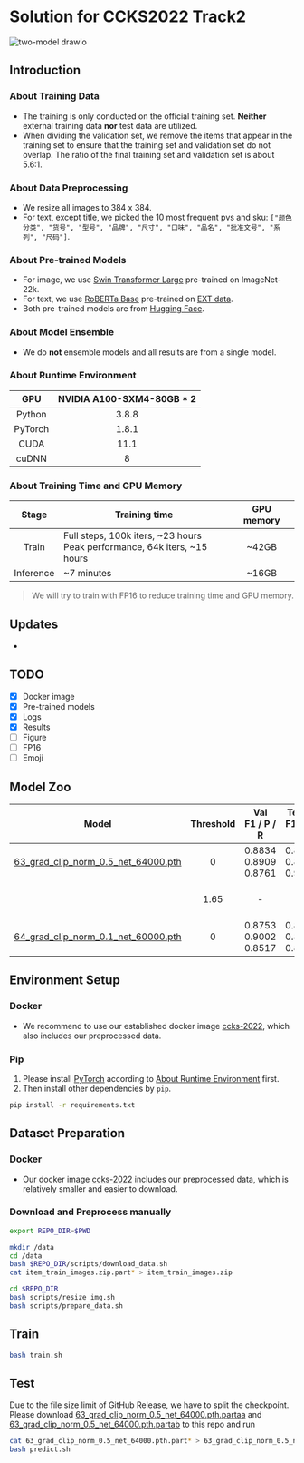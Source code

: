 # Solution for CCKS2022 Track2

![two-model drawio](https://user-images.githubusercontent.com/40779033/183457642-0210f7d9-8695-47ad-aa00-191b5961e24e.svg)

## Introduction

### About Training Data

- The training is only conducted on the official training set. **Neither** external training data **nor** test data are utilized.
- When dividing the validation set, we remove the items that appear in the training set to ensure that the training set and validation set do not overlap. The ratio of the final training set and validation set is about 5.6:1.

### About Data Preprocessing

- We resize all images to 384 x 384.
- For text, except title, we picked the 10 most frequent pvs and sku: `["颜色分类", "货号", "型号", "品牌", "尺寸", "口味", "品名", "批准文号", "系列", "尺码"]`.

### About Pre-trained Models

- For image,  we use [Swin Transformer Large](https://huggingface.co/microsoft/swin-large-patch4-window12-384-in22k) pre-trained on ImageNet-22k.
- For text, we use [RoBERTa Base](https://huggingface.co/hfl/chinese-roberta-wwm-ext) pre-trained on [EXT data](https://github.com/ymcui/Chinese-BERT-wwm#:~:text=%5B1%5D%20EXT%E6%95%B0%E6%8D%AE%E5%8C%85%E6%8B%AC%EF%BC%9A%E4%B8%AD%E6%96%87%E7%BB%B4%E5%9F%BA%E7%99%BE%E7%A7%91%EF%BC%8C%E5%85%B6%E4%BB%96%E7%99%BE%E7%A7%91%E3%80%81%E6%96%B0%E9%97%BB%E3%80%81%E9%97%AE%E7%AD%94%E7%AD%89%E6%95%B0%E6%8D%AE%EF%BC%8C%E6%80%BB%E8%AF%8D%E6%95%B0%E8%BE%BE5.4B%E3%80%82).
- Both pre-trained models are from [Hugging Face](https://huggingface.co/).

### About Model Ensemble

- We do **not** ensemble models and all results are from a single model.

### About Runtime Environment

|   GPU   | NVIDIA A100-SXM4-80GB * 2 |
| :-----: | :-----------------------: |
| Python  |           3.8.8           |
| PyTorch |           1.8.1           |
|  CUDA   |           11.1            |
|  cuDNN  |             8             |

### About Training Time and GPU Memory

|   Stage   | Training time                                                | GPU memory |
| :-------: | ------------------------------------------------------------ | :--------: |
|   Train   | Full steps, 100k iters, ~23 hours<br />Peak performance, 64k iters, ~15 hours |   ~42GB    |
| Inference | ~7 minutes                                                   |   ~16GB    |

> We will try to train with FP16 to reduce training time and GPU memory.

## Updates

- 

## TODO

- [x] Docker image
- [x] Pre-trained models
- [x] Logs
- [x] Results
- [ ] Figure
- [ ] FP16
- [ ] Emoji

## Model Zoo

|                            Model                             | Threshold |      Val<br />F1 / P / R       |     Test A<br />F1 / P / R     |                    Test B<br />F1 / P / R                    |                         Training Log                         |                             YAML                             |
| :----------------------------------------------------------: | :-------: | :----------------------------: | :----------------------------: | :----------------------------------------------------------: | :----------------------------------------------------------: | :----------------------------------------------------------: |
| [63_grad_clip_norm_0.5_net_64000.pth](https://github.com/hanchenchen/CCKS2022-track2-solution/releases/tag/1.0) |     0     | 0.8834<br />0.8909<br />0.8761 | 0.8888<br />0.8762<br />0.9017 | [0.8909<br />0.8790<br />0.9031](https://github.com/hanchenchen/CCKS2022-track2-solution/releases/download/1.0/63_grad_clip_norm_0.5_net_64000_test_B_result_thres_0.jsonl) | [log](https://github.com/hanchenchen/CCKS2022-track2-solution/releases/download/1.0/63_grad_clip_norm_0.5.log) | [yaml](https://github.com/hanchenchen/CCKS2022-track2-solution/blob/master/options/63_grad_clip_norm_0.5.yml) |
|                                                              |   1.65    |               -                |               -                | [0.8936<br />0.8970<br />0.8902](https://github.com/hanchenchen/CCKS2022-track2-solution/releases/download/1.0/63_grad_clip_norm_0.5_net_64000_test_B_result_thres_1.65.jsonl) |                                                              |                                                              |
| [64_grad_clip_norm_0.1_net_60000.pth](https://github.com/hanchenchen/CCKS2022-track2-solution/releases/tag/1.0) |     0     | 0.8753<br />0.9002<br />0.8517 | 0.8910<br />0.8901<br />0.8919 | [0.8933<br />0.8933<br />0.8933](https://github.com/hanchenchen/CCKS2022-track2-solution/releases/download/1.0/64_grad_clip_norm_0.1_net_60000_test_B_result_thres_0.jsonl) | [log](https://github.com/hanchenchen/CCKS2022-track2-solution/releases/download/1.0/64_grad_clip_norm_0.1.log) | [yaml](https://github.com/hanchenchen/CCKS2022-track2-solution/blob/master/options/64_grad_clip_norm_0.1.yml) |

## Environment Setup

### Docker

- We recommend to use our established docker image [ccks-2022](registry.cn-hangzhou.aliyuncs.com/ccks-2022/ccks-2022:v1.0), which also includes our preprocessed data.

### Pip

1. Please install [PyTorch](https://pytorch.org/) according to [About Runtime Environment](#about-runtime-environment) first.
2. Then install other dependencies by `pip`.

```bash
pip install -r requirements.txt
```

## Dataset Preparation

### Docker

- Our docker image [ccks-2022](registry.cn-hangzhou.aliyuncs.com/ccks-2022/ccks-2022:v1.0) includes our preprocessed data, which is relatively smaller and easier to download.

### Download and Preprocess manually

```bash
export REPO_DIR=$PWD

mkdir /data
cd /data
bash $REPO_DIR/scripts/download_data.sh
cat item_train_images.zip.part* > item_train_images.zip

cd $REPO_DIR
bash scripts/resize_img.sh
bash scripts/prepare_data.sh
```

## Train

```bash
bash train.sh
```

## Test

Due to the file size limit of GitHub Release, we have to split the checkpoint. Please download [63_grad_clip_norm_0.5_net_64000.pth.partaa](https://github.com/hanchenchen/CCKS2022-track2-solution/releases/download/1.0/63_grad_clip_norm_0.5_net_64000.pth.partaa) and [63_grad_clip_norm_0.5_net_64000.pth.partab](https://github.com/hanchenchen/CCKS2022-track2-solution/releases/download/1.0/63_grad_clip_norm_0.5_net_64000.pth.partab) to this repo and run

```bash
cat 63_grad_clip_norm_0.5_net_64000.pth.part* > 63_grad_clip_norm_0.5_net_64000.pth
bash predict.sh
```
